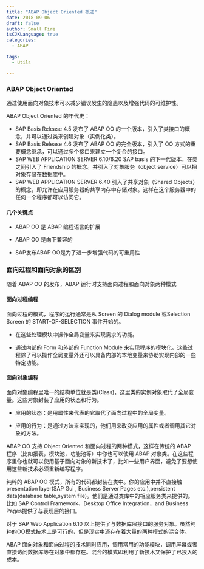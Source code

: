 ```yaml
---
title: "ABAP Object Oriented 概述"
date: 2018-09-06
draft: false
author: Small Fire
isCJKLanguage: true
categories: 
  - ABAP

tags: 
  - Utils

---
```


### ABAP Object Oriented

通过使用面向对象技术可以减少错误发生的隐患以及增强代码的可维护性。

ABAP Object Oriented 的年代史：

- SAP Basis Release 4.5 发布了 ABAP OO 的一个版本，引入了类接口的概念，并可以通过类来创建对象（实例化类）。
- SAP Basis Release 4.6 发布了 ABAP OO 的完全版本，引入了 OO 方式的重要概念继承，可以通过多个接口来建立一个复合的接口。
-  SAP WEB APPLICATION SERVER 6.10/6.20 SAP basis 的下一代版本，在类之间引入了 Friendship 的概念。并引入了对象服务（object service）可以把对象存储在数据库中。
- SAP WEB APPLICATION SERVER 6.40 引入了共享对象（Shared Objects）的概念，即允许在应用服务器的共享内存中存储对象。这样在这个服务器中的任何一个程序都可以访问它。

#### 几个关键点

- ABAP OO 是 ABAP 编程语言的扩展

- ABAP OO 是向下兼容的

- SAP发布ABAP OO是为了进一步增强代码的可重用性

### 面向过程和面向对象的区别

 随着 ABAP OO 的发布，ABAP 运行时支持面向过程和面向对象两种模式

#### 面向过程编程

面向过程的模式，程序的运行通常是从 Screen 的 Dialog module 或Selection Screen 的 START-OF-SELECTION 事件开始的。

- 在这些处理模块中操作全局变量来实现需求的功能。

- 通过内部的 Form 和外部的 Function Module 来实现程序的模块化。这些过程除了可以操作全局变量外还可以具备内部的本地变量来协助实现内部的一些特定功能。

#### 面向对象编程

面向对象编程里唯一的结构单位就是类(Class)，这里类的实例对象取代了全局变量。这些对象封装了应用的状态和行为。

- 应用的状态：是用属性来代表的它取代了面向过程中的全局变量。

- 应用的行为：是通过方法来实现的，他们用来改变应用的属性或者调用其它对象的方法。

ABAP OO 支持 Object Oriented 和面向过程的两种模式，这样在传统的 ABAP 程序（比如报表，模块池，功能池等）中你也可以使用 ABAP 对象类。在这些程序里你也就可以使用基于面向对象的新技术了，比如一些用户界面，避免了要想使用这些新技术必须重新编写程序。

纯粹的 ABAP OO 模式，所有的代码都封装在类中。你的应用中并不直接触presentation layer(SAP Gui , Business Server Pages etc.),persistent data(database table,system file)。他们是通过类库中的相应服务类来提供的。
比如 SAP Control Framework、Desktop Office Integration，and Business Pages提供了与表现层的接口。

对于 SAP Web Application 6.10 以上提供了与数据库层接口的服务对象。虽然纯粹的OO模式技术上是可行的，但是现实中还存在着大量的两种模式的混合体。

ABAP 面向对象和面向过程的技术同时应用，调用常用的功能模块，调用屏幕或者直接访问数据库等在对象中都存在。混合的模式即利用了新技术又保护了已投入的成本。